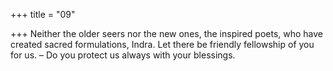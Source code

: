 +++
title = "09"

+++
Neither the older seers nor the new ones, the inspired poets, who have  created sacred formulations, Indra.
Let there be friendly fellowship of you for us. – Do you protect us always  with your blessings.